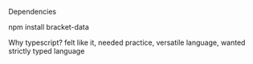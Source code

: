 Dependencies

npm install bracket-data

Why typescript? felt like it, needed practice, versatile language, wanted strictly typed language
